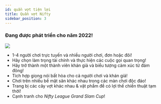 ```yaml
---
id: quần vợt tiện lợi
title: Quần vợt Nifty
sidebar_position: 3
---
```


### Đang được phát triển cho năm 2022!

![](/img/NiftyTennis.jpeg)

- 1-4 người chơi trực tuyến và nhiều người chơi, đơn hoặc đôi!
- Hãy chọn làm trọng tài chính và thực hiện các cuộc gọi quan trọng!
- Hãy trở thành một thành viên khán giả và biểu tượng cảm xúc từ đám đông!
- Tích hợp giọng nói bất hòa cho cả người chơi và khán giả!
- Chơi trên nhiều bề mặt sân khác nhau trong các màn chơi độc đáo!
- Trang bị các cây vợt khác nhau & vật phẩm để có lợi thế chiến thuật tạm thời!
- Cạnh tranh cho _Nifty League Grand Slam Cup_!
